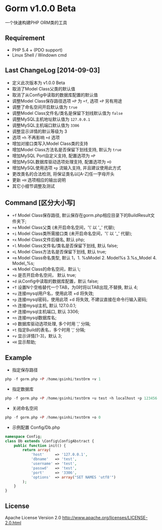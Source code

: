 # Gorm v1.0.0 Beta
一个快速构建PHP ORM类的工具

## Requirement
- PHP 5.4 + (PDO support)
- Linux Shell / Windown cmd

## Last ChangeLog [2014-09-03]
- 定义此次版本为 v1.0.0 Beta
- 取消了Model Class父类的默认值
- 取消了从Config中读取的数据库配置的默认值
- 调整Model Class保存路径选项 `+P` 为 `+f`, 选项 `+P` 另有用途
- 调整了命名空间开启默认值为 `true`
- 调整Model Class文件名/类名是保留下划线默认值为 `false`
- 调整MySQL主机地址默认值为 `127.0.0.1`
- 调整MySQL主机端口默认值为 `3306`
- 调整显示详情的默认等级为 3
- 选项 `+h` 不再影响 `+d` 选项
- 增加对接口类写入Model Class类的支持
- 增加Model Class方法名是否保留下划线支持, 默认为 `true`
- 增加MySQL Port自定义支持, 配置选项为 `+P`
- 增加MySQL数据库驱动选项处理支持, 配置选项为 `+O`
- 增加MySQL使用选项 `+p` 流输入支持, 并且建议使用此方式
- 更改类名的合法检测, 将保证类名以[A-Z]任一字母开头
- 更新 `+H` 选项相应的输出说明
- 其它小细节调整及测试

## Command [区分大小写]
- `+f`  Model Class保存路径, 默认保存在gorm.php相应目录下的BuildResult文件夹下;
- `+e`  Model Class父类 (未开启命名空间，\'\\\' 以 \'_\' 代替);
- `+i`  Model Class类所需接口类 (未开启命名空间，\'\\\' 以 \'_\' 代替);
- `+x`  Model Class文件后缀名, 默认 php;
- `+l`  Model Class文件名/类名是否保留下划线, 默认 false;
- `+L`  Model Class方法名是否保留下划线, 默认 true;
- `+m`  Model Class命名类型, 默认 1，1. %sModel  2. Model%s  3.%s_Model  4. Model_%s;
- `+N`  Model Class的命名空间，默认 \\;
- `+o`  是否开启命名空间， 默认 true;
- `+d`  从Config中读取的数据库配置，默认 false;
- `+T`  设置N个空格替代一个TAB，为0时将以TAB出现,不替换, 默认 4;
- `+u`  连接mysql用户名，使用此项 +d 将失效;
- `+p`  连接mysql密码，使用此项 +d 将失效, 不建议直接在命令行输入密码;
- `+h`  连接mysql主机, 默认 127.0.0.1;
- `+P`  连接mysql主机端口, 默认 3306;
- `+n`  连接mysql数据库名;
- `+O`  数据库驱动选项处理, 多个时用 \',\' 分隔;
- `+t`  指定Build的表名，多个时用 \',\' 分隔;
- `+v`  显示详情[1-3]，默认 3;
- `+H`  显示帮助;

## Example

- 指定保存路径
```php
php -f gorm.php +P /home/gsinhi/testOrm +v 1
```

- 指定数据库
```php
php -f gorm.php +P /home/gsinhi/testOrm +u test +h localhost +p 123456 +n test_orm +v 3
```

- 关闭命名空间
```php
php -f gorm.php +P /home/gsinhi/testOrm +o 0
```

- 示例配置 Config/Db.php
```php
namespace Config;
class Db extends \Config\ConfigAbstract {
    public function init() {
        return array(
            'host'     => '127.0.0.1',
            'dbname'   => 'test',
            'username' => 'test',
            'passwd'   => 'test',
            'port'     => '3306',
            'options'  => array("SET NAMES 'utf8'")
        );
    }
}
```

## License
Apache License Version 2.0 http://www.apache.org/licenses/LICENSE-2.0.html
